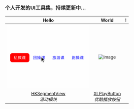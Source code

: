 

### 个人开发的UI工具集，持续更新中...

|Hello|World|!|
|:---:|:---:|:---:|
|![image](https://github.com/SherlockQi/HKNote/blob/master/HKSegmentView.gif)|![image](https://github.com/mengxianliang/XLPlayButton/blob/master/GIF/2.gif)||
|[HKSegmentView](https://github.com/SherlockQi/HKSegmentView)<br>*滑动模块*|[XLPlayButton](https://github.com/mengxianliang/XLPlayButton)<br>*优酷播放按钮*||




